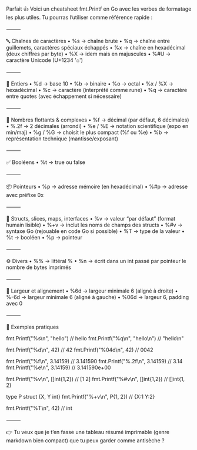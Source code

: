 Parfait 👍 Voici un cheatsheet fmt.Printf en Go avec les verbes de formatage les plus utiles. Tu pourras l’utiliser comme référence rapide :

⸻

🔤 Chaînes de caractères
•	%s → chaîne brute
•	%q → chaîne entre guillemets, caractères spéciaux échappés
•	%x → chaîne en hexadécimal (deux chiffres par byte)
•	%X → idem mais en majuscules
•	%#U → caractère Unicode (U+1234 '⌂')

⸻

🔢 Entiers
•	%d → base 10
•	%b → binaire
•	%o → octal
•	%x / %X → hexadécimal
•	%c → caractère (interprété comme rune)
•	%q → caractère entre quotes (avec échappement si nécessaire)

⸻

🔢 Nombres flottants & complexes
•	%f → décimal (par défaut, 6 décimales)
•	%.2f → 2 décimales (arrondi)
•	%e / %E → notation scientifique (expo en min/maj)
•	%g / %G → choisit le plus compact (%f ou %e)
•	%b → représentation technique (mantisse/exposant)

⸻

✅ Booléens
•	%t → true ou false

⸻

📦 Pointeurs
•	%p → adresse mémoire (en hexadécimal)
•	%#p → adresse avec préfixe 0x

⸻

📑 Structs, slices, maps, interfaces
•	%v → valeur “par défaut” (format humain lisible)
•	%+v → inclut les noms de champs des structs
•	%#v → syntaxe Go (rejouable en code Go si possible)
•	%T → type de la valeur
•	%t → booléen
•	%p → pointeur

⸻

⚙️ Divers
•	%% → littéral %
•	%n → écrit dans un int passé par pointeur le nombre de bytes imprimés

⸻

📐 Largeur et alignement
•	%6d → largeur minimale 6 (aligné à droite)
•	%-6d → largeur minimale 6 (aligné à gauche)
•	%06d → largeur 6, padding avec 0

⸻

🚀 Exemples pratiques

fmt.Printf("%s\n", "hello")     // hello
fmt.Printf("%q\n", "hello\n")   // "hello\n"

fmt.Printf("%d\n", 42)          // 42
fmt.Printf("%04d\n", 42)        // 0042

fmt.Printf("%f\n", 3.14159)     // 3.141590
fmt.Printf("%.2f\n", 3.14159)   // 3.14
fmt.Printf("%e\n", 3.14159)     // 3.141590e+00

fmt.Printf("%v\n", []int{1,2})  // [1 2]
fmt.Printf("%#v\n", []int{1,2}) // []int{1, 2}

type P struct {X, Y int}
fmt.Printf("%+v\n", P{1, 2})    // {X:1 Y:2}

fmt.Printf("%T\n", 42)          // int


⸻

👉 Tu veux que je t’en fasse une tableau résumé imprimable (genre markdown bien compact) que tu peux garder comme antisèche ?